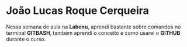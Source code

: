 # João Lucas Roque Cerqueira

Nessa semana de aula na **Labenu**, aprendi bastante sobre comandos no terminal **GITBASH**, também aprendi o conceito e como usarei o **GITHUB** durante o curso.